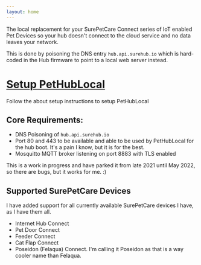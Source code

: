 ```yaml
---
layout: home
---
```


The local replacement for your SurePetCare Connect series of IoT enabled Pet Devices so your hub doesn't connect to the cloud service and no data leaves your network.

This is done by poisoning the DNS entry `hub.api.surehub.io` which is hard-coded in the Hub firmware to point to a local web server instead.

# [Setup PetHubLocal](/setup)
Follow the about setup instructions to setup PetHubLocal

## Core Requirements:

- DNS Poisoning of `hub.api.surehub.io`
- Port 80 and 443 to be available and able to be used by PetHubLocal for the hub boot. It's a pain I know, but it is for the best.
- Mosquitto MQTT broker listening on port 8883 with TLS enabled

This is a work in progress and have parked it from late 2021 until May 2022, so there are bugs, but it works for me. :)

## Supported SurePetCare Devices

I have added support for all currently available SurePetCare devices I have, as I have them all.

- Internet Hub Connect
- Pet Door Connect
- Feeder Connect
- Cat Flap Connect
- Poseidon (Felaqua) Connect. I'm calling it Poseidon as that is a way cooler name than Felaqua.

